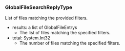 ### GlobalFileSearchReplyType
List of files matching the provided filters.

- results: a list of GlobalFileEntrys
  - The list of files matching the specified filters.
- total: System.Int32
  - The number of files matching the specified filters.

